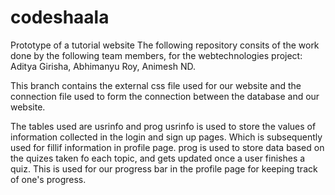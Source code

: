 # codeshaala
Prototype of a tutorial website
The following repository consits of the work done by the following team members, for the webtechnologies project:
Aditya Girisha,
Abhimanyu Roy,
Animesh ND.

This branch contains the external css file used for our website and the connection file used to form the connection between the database and our website.

The tables used are usrinfo and prog
usrinfo is used to store the values of information collected in the login and sign up pages. Which is subsequently used for fillif information in profile page.
prog is used to store data based on the quizes taken fo each topic, and gets updated once a user finishes a quiz. This is used for our progress bar in the profile page for keeping track of one's progress.
